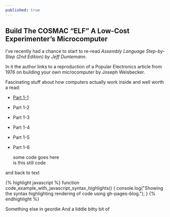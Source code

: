 ```yaml
---
published: true
---
```




## Build The COSMAC “ELF” A Low-Cost Experimenter’s Microcomputer

I’ve recently had a chance to start to re-read *Assembly Language Step-by-Step (2nd Edition) by Jeff Duntemann*.

In it the author links to a reproduction of a Popular Electronics article from 1976 on building your own microcomputer by Joseph Weisbecker.

Fascinating stuff about how computers actually work inside and well worth a read:

- [Part 1-1](http://incolor.inetnebr.com/bill_r/elf/html/elf-1-33.htm)
- Part 1-2
- Part 1-3
- Part 1-4
- Part 1-5
- Part 1-6

	some code goes here  
    is this still code  
    <?php>

and back to text

{% highlight javascript %}
function code_example_with_javascript_syntax_highlights() {
  console.log("Showing the syntax highlighting rendering of code using gh-pages-blog.");
}
{% endhighlight %}

Something else in geordie
And a liddle bitty bit of
